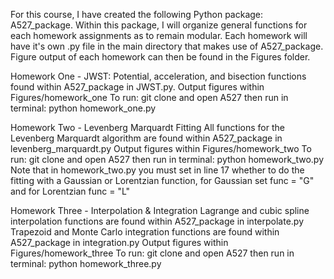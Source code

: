 For this course, I have created the following Python package: A527_package. 
Within this package, I will organize general functions for each homework assignments as to remain modular. 
Each homework will have it's own .py file in the main directory that makes use of A527_package. 
Figure output of each homework can then be found in the Figures folder. 

Homework One - JWST:
Potential, acceleration, and bisection functions found within A527_package in JWST.py. 
Output figures within Figures/homework_one
To run: git clone and open A527 then run in terminal: python homework_one.py  

Homework Two - Levenberg Marquardt Fitting
All functions for the Levenberg Marquardt algorithm are found within A527_package in levenberg_marquardt.py
Output figures within Figures/homework_two
To run: git clone and open A527 then run in terminal: python homework_two.py 
Note that in homework_two.py you must set in line 17 whether to do the fitting with a Gaussian or Lorentzian function, for Gaussian set func = "G" and for Lorentzian func = "L"

Homework Three - Interpolation & Integration
Lagrange and cubic spline interpolation functions are found within A527_package in interpolate.py
Trapezoid and Monte Carlo integration functions are found within A527_package in integration.py
Output figures within Figures/homework_three
To run: git clone and open A527 then run in terminal: python homework_three.py 